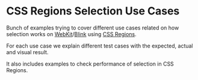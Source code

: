 CSS Regions Selection Use Cases
===============================

Bunch of examples trying to cover different use cases related on how selection
works on [WebKit](http://www.webkit.org/)/[Blink](http://www.chromium.org/blink)
using [CSS Regions](http://www.w3.org/TR/css3-regions/).

For each use case we explain different test cases with the expected, actual and
visual result.

It also includes examples to check performance of selection in CSS Regions.
